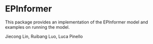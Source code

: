 # EPInformer

This package provides an implementation of the EPInformer model and examples on
running the model.


Jiecong Lin, Ruibang Luo, Luca Pinello
